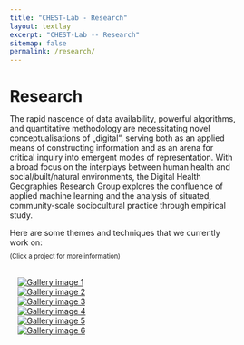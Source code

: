 ```yaml
---
title: "CHEST-Lab - Research"
layout: textlay
excerpt: "CHEST-Lab -- Research"
sitemap: false
permalink: /research/
---
```


# Research

The rapid nascence of data availability, powerful algorithms, and quantitative methodology are necessitating novel conceptualisations of „digital“, serving both as an applied means of constructing information and as an arena for critical inquiry into emergent modes of representation. With a broad focus on the interplays between human health and social/built/natural environments, the Digital Health Geographies Research Group explores the confluence of applied machine learning and the analysis of situated, community-scale sociocultural practice through empirical study.

Here are some themes and techniques that we currently work on:
<p style="font-size:80%; line-height: 0.4;">(Click a project for more information)</p>


<head>
  <script type="text/javascript"
		  src="https://code.jquery.com/jquery-latest.min.js"></script>
  <script type="text/javascript" 
		  src="../js/jquery.connections.js"></script>

  <style>
  *,
  *::after,
  *::before {
    margin: 0;
    padding: 0;
    box-sizing: inherit; 
  }
  
  .container {
    width: 60%;
    margin: 2rem auto; 
  }
  
  html {
    box-sizing: border-box;
    font-size: 62.5%; 
  }

  </style>
  
  <script type="text/JavaScript">
    $(document).ready(function() {
      var rect = $('#imgContainer')[0].getBoundingClientRect();
      var width = parseInt(rect.width,10);
      var fractWidth = width / 7;
      var fractWidthStr = fractWidth + "px";
      var rowStr = Array(6).fill(fractWidthStr).join(' ');
      
      document.getElementById('gallery').style.gridTemplateRows = rowStr;
      
      $().connections({ from: '#img1', to: '#img4' });
      $().connections({ from: '#img3', to: '#img4' });
      $().connections({ from: '#img3', to: '#img1' });
      $().connections({ from: '#img1', to: '#img2' });
      $().connections({ from: '#img5', to: '#img2' });
      $().connections({ from: '#img6', to: '#img5' });
      $().connections({ from: '#img6', to: '#img2' });
      $().connections({ from: '#img6', to: '#img3' });
    });
  </script>
  
  <script type="text/JavaScript">
  	var globalResizeTimer = null;

    $(window).resize(function() {
      var rect = $('#imgContainer')[0].getBoundingClientRect();
      var width = parseInt(rect.width,10);
      var fractWidth = width / 7;
      var fractWidthStr = fractWidth + "px";
      var rowStr = Array(6).fill(fractWidthStr).join(' ');
      
    	if(globalResizeTimer != null) window.clearTimeout(globalResizeTimer);
      	globalResizeTimer = window.setTimeout(function() {    
        	document.getElementById('gallery').style.gridTemplateRows = rowStr;          
          
          $('#img1').connections('remove');
          $('#img2').connections('remove');
          $('#img3').connections('remove');
          $('#img4').connections('remove');
          $('#img5').connections('remove');
          $('#img6').connections('remove');
          $().connections({ from: '#img1', to: '#img4' });
          $().connections({ from: '#img3', to: '#img4' });
          $().connections({ from: '#img3', to: '#img1' });
          $().connections({ from: '#img1', to: '#img2' });
          $().connections({ from: '#img5', to: '#img2' });
          $().connections({ from: '#img6', to: '#img5' });
          $().connections({ from: '#img6', to: '#img2' });
          $().connections({ from: '#img6', to: '#img3' });
        }, 200);
    });
  </script>
</head>

<body>
  <div id="imgContainer" class="container" style="width: 100%; padding: 1em;" markdown="0">
    <div id="gallery" class="gallery" markdown="0">
      <figure class="gallery__item gallery__item--1">
  	    <a href="{{ site.url }}{{ site.baseurl }}/research/covid19.html">
        <img src="{{ site.url }}{{ site.baseurl }}/images/projects/COVID_19.svg"
			 alt="Gallery image 1" class="gallery__img" id="img1">
	    </a>
      </figure>
      <figure class="gallery__item gallery__item--2">
	    <a href="{{ site.url }}{{ site.baseurl }}/research/covid19narratives.html">
        <img src="{{ site.url }}{{ site.baseurl }}/images/projects/COVID_19_Narratives.svg"
			 alt="Gallery image 2" class="gallery__img" id="img2">
	    </a>
      </figure>
      <figure class="gallery__item gallery__item--3">
	    <a href="{{ site.url }}{{ site.baseurl }}/research/gem.html">
        <img src="{{ site.url }}{{ site.baseurl }}/images/projects/GEM.svg"
             alt="Gallery image 3" class="gallery__img" id="img3">
	    </a>
      </figure>
      <figure class="gallery__item gallery__item--4">
	    <a href="{{ site.url }}{{ site.baseurl }}/research/purespace.html">
        <img src="{{ site.url }}{{ site.baseurl }}/images/projects/PURE_SPACE.svg"
             alt="Gallery image 4" class="gallery__img" id="img4">
	    </a>
      </figure>
      <figure class="gallery__item gallery__item--5">
	    <a href="{{ site.url }}{{ site.baseurl }}/research/stage.html">
        <img src="{{ site.url }}{{ site.baseurl }}/images/projects/STAGE.svg"
             alt="Gallery image 5" class="gallery__img" id="img5">
	    </a>
      </figure>
      <figure class="gallery__item gallery__item--6">
	    <a href="{{ site.url }}{{ site.baseurl }}/research/vibrance.html">
        <img src="{{ site.url }}{{ site.baseurl }}/images/projects/VIBRANCE.svg"
             alt="Gallery image 6" class="gallery__img" id="img6">
	    </a>
      </figure>
    </div>
  </div>
</body>